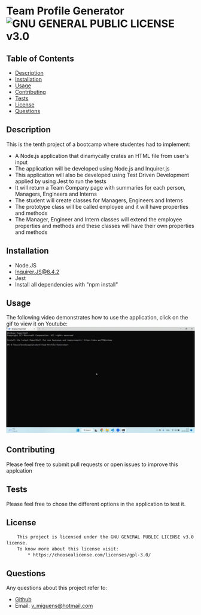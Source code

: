 # Team Profile Generator ![GNU GENERAL PUBLIC LICENSE v3.0](https://img.shields.io/badge/license-GPLv3-blue.svg)

## Table of Contents
* [Description](#description)
* [Installation](#installation)
* [Usage](#usage)
* [Contributing](#contributing)
* [Tests](#tests)
* [License](#license)
* [Questions](#questions)
  
## Description
This is the tenth project of a bootcamp where studentes had to implement: 

 * A Node.js application that dinamycally crates an HTML file from user's input
 * The application will be developed using Node.js and Inquirer.js
 * This application will also be developed using Test Driven Development applied by using Jest to run the tests
 * It will return a Team Company page with summaries for each person, Managers, Engineers and Interns
 * The student will create classes for Managers, Engineers and Interns
 * The prototype class will be called employee and it will have properties and methods
 * The Manager, Engineer and Intern classes will extend the employee properties and methods and these classes will have their own properties and methods

## Installation 
 
* Node.JS
* Inquirer.JS@8.4.2
* Jest
* Install all dependencies with "npm install"

## Usage 
 The following video demonstrates how to use the application, click on the gif to view it on Youtube: 
 [![til](https://github.com/VascoMiguens/Team-Profile-Generator/blob/main/assets/gif/team_profile_generator.gif)](https://youtu.be/I0ftkBykpac)
## Contributing
Please feel free to submit pull requests or open issues to improve this applcation
## Tests
Please feel free to chose the different options in the application to test it.

## License 
        This project is licensed under the GNU GENERAL PUBLIC LICENSE v3.0 license.
        To know more about this license visit:
            * https://choosealicense.com/licenses/gpl-3.0/

## Questions
Any questions about this project refer to:
  * [Github](https://github.com/VascoMiguens)
  * Email: v_miguens@hotmail.com
